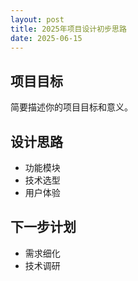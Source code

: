 ```yaml
---
layout: post
title: 2025年项目设计初步思路
date: 2025-06-15
---
```


## 项目目标
简要描述你的项目目标和意义。

## 设计思路
- 功能模块
- 技术选型
- 用户体验

## 下一步计划
- 需求细化
- 技术调研
